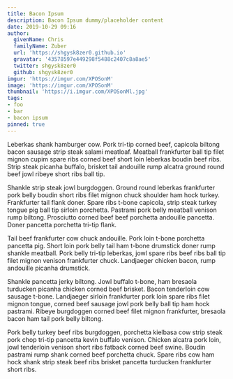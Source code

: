 ```yaml
---
title: Bacon Ipsum
description: Bacon Ipsum dummy/placeholder content
date: 2019-10-29 09:16
author:
  givenName: Chris
  familyName: Zuber
  url: 'https://shgysk8zer0.github.io'
  gravatar: '43578597e449298f5488c2407c8a8ae5'
  twitter: shgysk8zer0
  github: shgysk8zer0
imgur: 'https://imgur.com/XPOSonM'
image: 'https://imgur.com/XPOSonM'
thumbnail: 'https://i.imgur.com/XPOSonMl.jpg'
tags:
- foo
- bar
- bacon ipsum
pinned: true
---
```

Leberkas shank hamburger cow. Pork tri-tip corned beef, capicola biltong bacon
sausage strip steak salami meatloaf. Meatball frankfurter ball tip filet mignon
cupim spare ribs corned beef short loin leberkas boudin beef ribs. Strip steak
picanha buffalo, brisket tail andouille rump alcatra ground round beef jowl
ribeye short ribs ball tip.

Shankle strip steak jowl burgdoggen. Ground round leberkas frankfurter pork belly
boudin short ribs filet mignon chuck shoulder ham hock turkey. Frankfurter tail
flank doner. Spare ribs t-bone capicola, strip steak turkey tongue pig ball tip
sirloin porchetta. Pastrami pork belly meatball venison rump biltong. Prosciutto
corned beef beef porchetta andouille pancetta. Doner pancetta porchetta tri-tip flank.

Tail beef frankfurter cow chuck andouille. Pork loin t-bone porchetta pancetta
pig. Short loin pork belly tail ham t-bone drumstick doner rump shankle meatball.
Pork belly tri-tip leberkas, jowl spare ribs beef ribs ball tip filet mignon venison
frankfurter chuck. Landjaeger chicken bacon, rump andouille picanha drumstick.

Shankle pancetta jerky biltong. Jowl buffalo t-bone, ham bresaola turducken picanha
chicken corned beef brisket. Bacon tenderloin cow sausage t-bone. Landjaeger
sirloin frankfurter pork loin spare ribs filet mignon tongue, corned beef sausage
jowl pork belly ball tip ham hock pastrami. Ribeye burgdoggen corned beef filet
mignon frankfurter, bresaola bacon ham tail pork belly biltong.

Pork belly turkey beef ribs burgdoggen, porchetta kielbasa cow strip steak pork
chop tri-tip pancetta kevin buffalo venison. Chicken alcatra pork loin, jowl
tenderloin venison short ribs fatback corned beef swine. Boudin pastrami rump
shank corned beef porchetta chuck. Spare ribs cow ham hock shank strip steak beef
ribs brisket pancetta turducken frankfurter short ribs.

